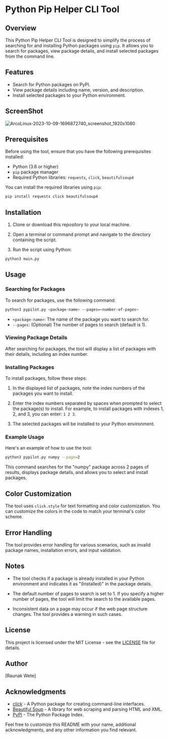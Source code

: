 # Python Pip Helper CLI Tool

## Overview

This Python Pip Helper CLI Tool is designed to simplify the process of searching for and installing Python packages using `pip`. It allows you to search for packages, view package details, and install selected packages from the command line.

## Features

- Search for Python packages on PyPI.
- View package details including name, version, and description.
- Install selected packages to your Python environment.

## ScreenShot
![ArcoLinux-2023-10-09-1696872740_screenshot_1920x1080](https://github.com/raunakwete43/pypilot/assets/104648854/a43012b1-3d33-4889-9cbc-9bbd06d9a248)

## Prerequisites

Before using the tool, ensure that you have the following prerequisites installed:

- Python (3.6 or higher)
- `pip` package manager
- Required Python libraries: `requests`, `click`, `beautifulsoup4`

You can install the required libraries using `pip`:

```bash
pip install requests click beautifulsoup4
```

## Installation

1. Clone or download this repository to your local machine.

2. Open a terminal or command prompt and navigate to the directory containing the script.

3. Run the script using Python:

```bash
python3 main.py
```

## Usage

### Searching for Packages

To search for packages, use the following command:

```bash
python3 pypilot.py <package-name> --pages=<number-of-pages>
```

- `<package-name>`: The name of the package you want to search for.
- `--pages`: (Optional) The number of pages to search (default is 1).

### Viewing Package Details

After searching for packages, the tool will display a list of packages with their details, including an index number.

### Installing Packages

To install packages, follow these steps:

1. In the displayed list of packages, note the index numbers of the packages you want to install.

2. Enter the index numbers separated by spaces when prompted to select the package(s) to install. For example, to install packages with indexes 1, 2, and 3, you can enter: `1 2 3`.

3. The selected packages will be installed to your Python environment.

### Example Usage

Here's an example of how to use the tool:

```bash
python3 pypilot.py numpy --page=2
```

This command searches for the "numpy" package across 2 pages of results, displays package details, and allows you to select and install packages.

## Color Customization

The tool uses `click.style` for text formatting and color customization. You can customize the colors in the code to match your terminal's color scheme.

## Error Handling

The tool provides error handling for various scenarios, such as invalid package names, installation errors, and input validation.

## Notes

- The tool checks if a package is already installed in your Python environment and indicates it as "(Installed)" in the package details.

- The default number of pages to search is set to 1. If you specify a higher number of pages, the tool will limit the search to the available pages.

- Inconsistent data on a page may occur if the web page structure changes. The tool provides a warning in such cases.


## License

This project is licensed under the MIT License - see the [LICENSE](LICENSE) file for details.

## Author

[Raunak Wete]

## Acknowledgments

- [click](https://click.palletsprojects.com/en/7.x/) - A Python package for creating command-line interfaces.
- [Beautiful Soup](https://www.crummy.com/software/BeautifulSoup/) - A library for web scraping and parsing HTML and XML.
- [PyPI](https://pypi.org/) - The Python Package Index.

Feel free to customize this README with your name, additional acknowledgments, and any other information you find relevant.

